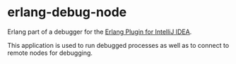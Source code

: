 erlang-debug-node
=================

Erlang part of a debugger for the <a href="https://github.com/ignatov/intellij-erlang">Erlang Plugin for IntelliJ IDEA</a>.

This application is used to run debugged processes as well as to connect to remote nodes for debugging.
